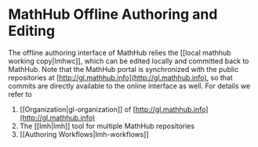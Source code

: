 # MathHub Offline Authoring and Editing

The offline authoring interface of MathHub relies the [[local mathhub working copy|lmhwc]], which can be edited locally and committed back to MathHub. Note that the MathHub portal is synchronized with the public repositories at [http://gl.mathhub.info](http://gl.mathhub.info), so that commits are directly available to the online interface as well. For details we refer to

1.  [[Organization|gl-organization]] of [http://gl.mathhub.info](http://gl.mathhub.info)
2.  The [[lmh|lmh]] tool for multiple MathHub repositories
3.  [[Authoring Workflows|lmh-workflows]]
